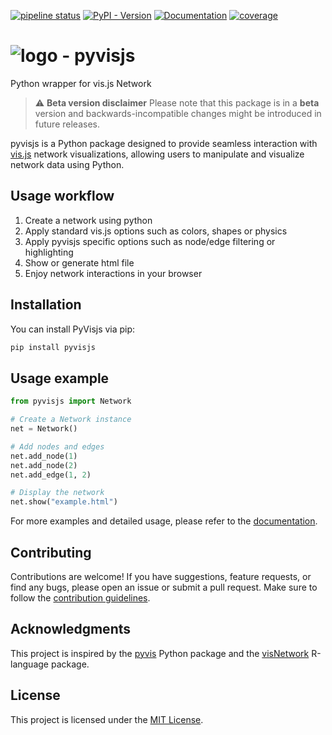 [![pipeline status](https://gitlab.com/22kittens/pyvisjs/badges/main/pipeline.svg)](https://gitlab.com/22kittens/pyvisjs/-/commits/main)
[![PyPI - Version](https://img.shields.io/pypi/v/pyvisjs)](https://pypi.org/project/pyvisjs)
[![Documentation](https://img.shields.io/badge/ref-Documentation-blue)](https://22kittens.gitlab.io/pyvisjs/)
[![coverage](https://gitlab.com/22kittens/pyvisjs/badges/dev/coverage.svg?job=pytest_job)](https://gitlab.com/22kittens/pyvisjs/-/commits/main)


# ![logo](https://gitlab.com/uploads/-/system/project/avatar/56819743/favicon-32x32.png) - pyvisjs
Python wrapper for vis.js Network

> :warning: **Beta version disclaimer** Please note that this package is in a **beta** version and backwards-incompatible changes might be introduced in future releases.


pyvisjs is a Python package designed to provide seamless interaction with [vis.js](https://visjs.org) network visualizations, allowing users to manipulate and visualize network data using Python.

## Usage workflow

1. Create a network using python
2. Apply standard vis.js options such as colors, shapes or physics
3. Apply pyvisjs specific options such as node/edge filtering or highlighting
4. Show or generate html file
5. Enjoy network interactions in your browser

## Installation

You can install PyVisjs via pip:

```bash
pip install pyvisjs
```

## Usage example

```python
from pyvisjs import Network

# Create a Network instance
net = Network()

# Add nodes and edges
net.add_node(1)
net.add_node(2)
net.add_edge(1, 2)

# Display the network
net.show("example.html")
```

For more examples and detailed usage, please refer to the [documentation](https://22kittens.gitlab.io/pyvisjs).

## Contributing

Contributions are welcome! If you have suggestions, feature requests, or find any bugs, please open an issue or submit a pull request. Make sure to follow the [contribution guidelines](https://22kittens.gitlab.io/pyvisjs/CONTRIBUTING).

## Acknowledgments

This project is inspired by the [pyvis](https://github.com/WestHealth/pyvis) Python package and the [visNetwork](https://github.com/datastorm-open/visNetwork) R-language package.

## License

This project is licensed under the [MIT License](https://22kittens.gitlab.io/pyvisjs/LICENSE).
